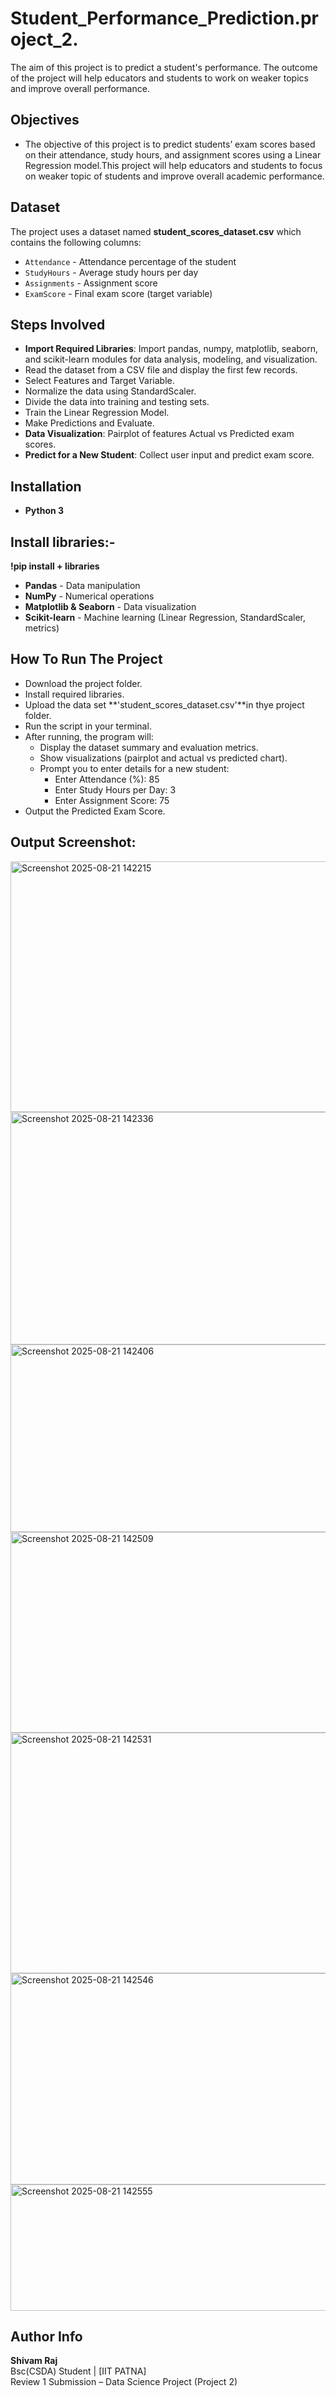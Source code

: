 # Student_Performance_Prediction.project_2.
The aim of this project is to predict a student's performance. The outcome of the project will help educators and students to work on weaker topics and improve overall performance.
## Objectives

- The objective of this project is to predict students’ exam scores based on their attendance, study hours, and assignment scores using a Linear Regression model.This project will help educators and students to focus on weaker topic of students and improve overall academic performance.
## Dataset

The project uses a dataset named **student_scores_dataset.csv** which contains the following columns:
- `Attendance` - Attendance percentage of the student
- `StudyHours` - Average study hours per day
- `Assignments` - Assignment score
- `ExamScore` - Final exam score (target variable)

## Steps Involved
- **Import Required Libraries**:
 Import pandas, numpy, matplotlib, seaborn, and scikit-learn       modules for data analysis, modeling, and visualization.
- Read the dataset from a CSV file and display the first few records.
- Select Features and Target Variable.
- Normalize the data using StandardScaler.
- Divide the data into training and testing sets.
- Train the Linear Regression Model.
- Make Predictions and Evaluate.
- **Data Visualization**:
   Pairplot of features
   Actual vs Predicted exam scores.
- **Predict for a New Student**:
  Collect user input and predict exam score.
## Installation

- **Python 3**

## Install libraries:-
**!pip install + libraries**
- **Pandas** - Data manipulation
- **NumPy** - Numerical operations
- **Matplotlib & Seaborn** - Data visualization
- **Scikit-learn** - Machine learning (Linear Regression, StandardScaler, metrics)
## How To Run The Project
- Download the project folder.
- Install required libraries.
- Upload the data set **'student_scores_dataset.csv'**in thye project  folder.
- Run the script in your terminal.
- After running, the program will:
  -  Display the dataset summary and evaluation metrics.
  - Show visualizations (pairplot and actual vs predicted chart).
  - Prompt you to enter details for a new student:
     - Enter Attendance (%): 85
    - Enter Study Hours per Day: 3
     - Enter Assignment Score: 75
- Output the Predicted Exam Score.


## Output Screenshot:

<img width="773" height="401" alt="Screenshot 2025-08-21 142215" src="https://github.com/user-attachments/assets/0383a42e-efeb-41b1-92a4-35d23a693ac7" />

<img width="1345" height="372" alt="Screenshot 2025-08-21 142336" src="https://github.com/user-attachments/assets/2c71af53-baa0-46ed-b273-3cdcb469a85b" />

<img width="1254" height="300" alt="Screenshot 2025-08-21 142406" src="https://github.com/user-attachments/assets/7d519018-88d4-4538-91e3-de263ae096cb" />

<img width="1349" height="321" alt="Screenshot 2025-08-21 142509" src="https://github.com/user-attachments/assets/03130ebe-6a58-475d-8899-15615cd9ff48" />


<img width="1398" height="385" alt="Screenshot 2025-08-21 142531" src="https://github.com/user-attachments/assets/0f331156-fd94-4204-b0d9-0920cdf00046" />

<img width="582" height="338" alt="Screenshot 2025-08-21 142546" src="https://github.com/user-attachments/assets/53cbb0e9-2a2d-4f8e-b2ec-cd362eb34999" />
 
 <img width="518" height="202" alt="Screenshot 2025-08-21 142555" src="https://github.com/user-attachments/assets/3753b08f-6abb-4e13-9ed5-81b56a691fe8" />







## Author Info

**Shivam Raj**  
Bsc(CSDA) Student | [IIT PATNA]  
Review 1 Submission – Data Science Project (Project 2)
